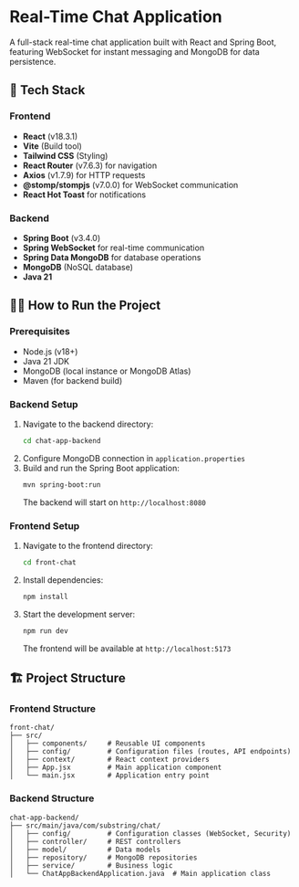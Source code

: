 # Real-Time Chat Application

A full-stack real-time chat application built with React and Spring Boot, featuring WebSocket for instant messaging and MongoDB for data persistence.

## 🚀 Tech Stack

### Frontend
- **React** (v18.3.1)
- **Vite** (Build tool)
- **Tailwind CSS** (Styling)
- **React Router** (v7.6.3) for navigation
- **Axios** (v1.7.9) for HTTP requests
- **@stomp/stompjs** (v7.0.0) for WebSocket communication
- **React Hot Toast** for notifications

### Backend
- **Spring Boot** (v3.4.0)
- **Spring WebSocket** for real-time communication
- **Spring Data MongoDB** for database operations
- **MongoDB** (NoSQL database)
- **Java 21**

## 🏃‍♂️ How to Run the Project

### Prerequisites
- Node.js (v18+)
- Java 21 JDK
- MongoDB (local instance or MongoDB Atlas)
- Maven (for backend build)

### Backend Setup
1. Navigate to the backend directory:
   ```bash
   cd chat-app-backend
   ```
2. Configure MongoDB connection in `application.properties`
3. Build and run the Spring Boot application:
   ```bash
   mvn spring-boot:run
   ```
   The backend will start on `http://localhost:8080`

### Frontend Setup
1. Navigate to the frontend directory:
   ```bash
   cd front-chat
   ```
2. Install dependencies:
   ```bash
   npm install
   ```
3. Start the development server:
   ```bash
   npm run dev
   ```
   The frontend will be available at `http://localhost:5173`

## 🏗️ Project Structure

### Frontend Structure
```
front-chat/
├── src/
│   ├── components/     # Reusable UI components
│   ├── config/         # Configuration files (routes, API endpoints)
│   ├── context/        # React context providers
│   ├── App.jsx         # Main application component
│   └── main.jsx        # Application entry point
```

### Backend Structure
```
chat-app-backend/
├── src/main/java/com/substring/chat/
│   ├── config/         # Configuration classes (WebSocket, Security)
│   ├── controller/     # REST controllers
│   ├── model/          # Data models
│   ├── repository/     # MongoDB repositories
│   ├── service/        # Business logic
│   └── ChatAppBackendApplication.java  # Main application class
```
